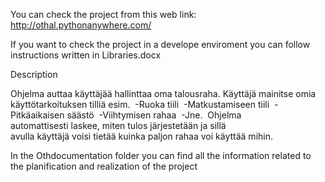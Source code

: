 You can check the project from this web link:
http://othal.pythonanywhere.com/

If you want to check the project in a develope enviroment you can follow instructions written in Libraries.docx

Description

Ohjelma auttaa käyttäjää hallinttaa oma talousraha. Käyttäjä mainitse omia käyttötarkoituksen tilliä esim. 
-Ruoka tiili 
-Matkustamiseen tiili 
-Pitkäaikaisen säästö 
-Viihtymisen rahaa 
-Jne. 
Ohjelma automattisesti laskee, miten tulos järjestetään ja sillä avulla käyttäjä voisi tietää kuinka paljon rahaa voi käyttää mihin.  

In the Othdocumentation folder you can find all the information related to the planification and realization of the project
